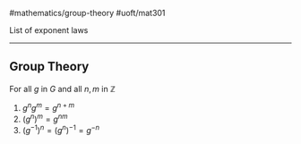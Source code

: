 #mathematics/group-theory #uoft/mat301 

List of exponent laws

---
## Group Theory
For all $g$ in $G$ and all $n,m$ in $\mathbb{Z}$
1. $g^{n}g^{m}=g^{n+m}$
2. $(g^{n})^{m}=g^{nm}$
3. $(g^{-1})^{n}=(g^{n})^{-1}=g^{-n}$